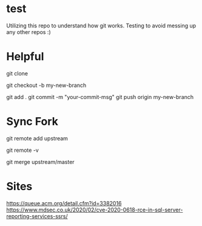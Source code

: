 # test

Utilizing this repo to understand how git works.  Testing to avoid messing up any other repos :)

# Helpful
git clone 

git checkout -b my-new-branch

git add .
git commit -m "your-commit-msg"
git push origin my-new-branch

# Sync Fork

git remote add upstream

git remote -v

git merge upstream/master

# Sites

https://queue.acm.org/detail.cfm?id=3382016  
https://www.mdsec.co.uk/2020/02/cve-2020-0618-rce-in-sql-server-reporting-services-ssrs/
